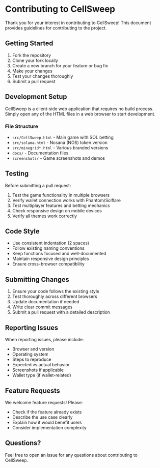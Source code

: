 # Contributing to CellSweep

Thank you for your interest in contributing to CellSweep! This document provides guidelines for contributing to the project.

## Getting Started

1. Fork the repository
2. Clone your fork locally
3. Create a new branch for your feature or bug fix
4. Make your changes
5. Test your changes thoroughly
6. Submit a pull request

## Development Setup

CellSweep is a client-side web application that requires no build process. Simply open any of the HTML files in a web browser to start development.

### File Structure

- `src/CellSweep.html` - Main game with SOL betting
- `src/solana.html` - Nosana (NOS) token version
- `src/minegrid*.html` - Various branded versions
- `docs/` - Documentation files
- `screenshots/` - Game screenshots and demos

## Testing

Before submitting a pull request:

1. Test the game functionality in multiple browsers
2. Verify wallet connection works with Phantom/Solflare
3. Test multiplayer features and betting mechanics
4. Check responsive design on mobile devices
5. Verify all themes work correctly

## Code Style

- Use consistent indentation (2 spaces)
- Follow existing naming conventions
- Keep functions focused and well-documented
- Maintain responsive design principles
- Ensure cross-browser compatibility

## Submitting Changes

1. Ensure your code follows the existing style
2. Test thoroughly across different browsers
3. Update documentation if needed
4. Write clear commit messages
5. Submit a pull request with a detailed description

## Reporting Issues

When reporting issues, please include:

- Browser and version
- Operating system
- Steps to reproduce
- Expected vs actual behavior
- Screenshots if applicable
- Wallet type (if wallet-related)

## Feature Requests

We welcome feature requests! Please:

- Check if the feature already exists
- Describe the use case clearly
- Explain how it would benefit users
- Consider implementation complexity

## Questions?

Feel free to open an issue for any questions about contributing to CellSweep.
